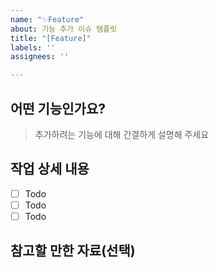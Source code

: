 ```yaml
---
name: "✨Feature"
about: 기능 추가 이슈 템플릿
title: "[Feature]"
labels: ''
assignees: ''

---
```


## 어떤 기능인가요?

> 추가하려는 기능에 대해 간결하게 설명해 주세요

## 작업 상세 내용

- [ ] Todo
- [ ] Todo
- [ ] Todo

## 참고할 만한 자료(선택)
